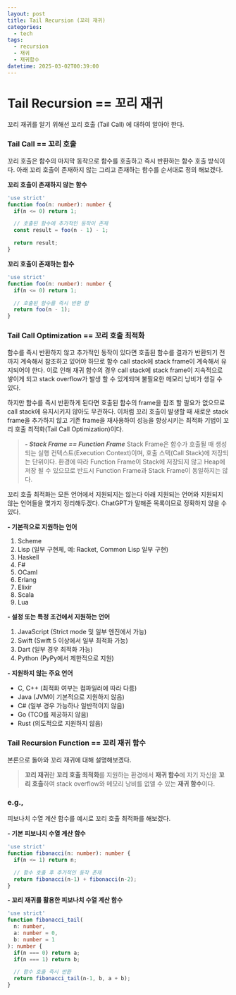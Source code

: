 ```yaml
---
layout: post
title: Tail Recursion (꼬리 재귀)
categories:
  - tech
tags:
  - recursion
  - 재귀
  - 재귀함수
datetime: 2025-03-02T00:39:00
---
```

# Tail Recursion == 꼬리 재귀
꼬리 재귀를 알기 위해선 꼬리 호출 (Tail Call) 에 대하여 알아야 한다.

### Tail Call == 꼬리 호출
꼬리 호출은 함수의 마지막 동작으로 함수를 호출하고 즉시 반환하는 함수 호출 방식이다.
아래 꼬리 호출이 존재하지 않는 그리고 존재하는 함수를 순서대로 정의 해보겠다.

**꼬리 호출이 존재하지 않는 함수**
```typescript
'use strict'
function foo(n: number): number {
  if(n <= 0) return 1;

  // 호출된 함수에 추가적인 동작이 존재
  const result = foo(n - 1) - 1;

  return result;
}
```

**꼬리 호출이 존재하는 함수**
```typescript
'use strict'
function foo(n: number): number {
  if(n <= 0) return 1;

  // 호출된 함수를 즉시 반환 함
  return foo(n - 1);
}
```

### Tail Call Optimization == 꼬리 호출 최적화

함수를 즉시 반환하지 않고 추가적인 동작이 있다면 호출된 함수를 결과가 반환되기 전까지 계속해서 참조하고 있어야 하므로 함수 call stack에 stack frame이 계속해서 유지되어야 한다.
이로 인해 재귀 함수의 경우 call stack에 stack frame이 지속적으로 쌓이게 되고 stack overflow가 발생 할 수 있게되며 불필요한 메모리 낭비가 생길 수 있다.

하지만 함수를 즉시 반환하게 된다면 호출된 함수의 frame을 참조 할 필요가 없으므로 call stack에 유지시키지 않아도 무관하다.
이처럼 꼬리 호출이 발생할 때 새로운 stack frame을 추가하지 않고 기존 frame을 재사용하여 성능을 향상시키는 최적화 기법이 꼬리 호출 최적화(Tail Call Optimization)이다.

> ***- Stack Frame == Function Frame***
> Stack Frame은 함수가 호출될 때 생성되는 실행 컨텍스트(Execution Context)이며, 호출 스택(Call Stack)에 저장되는 단위이다.
> 환경에 따라 Function Frame이 Stack에 저장되지 않고 Heap에 저장 될 수 있으므로 반드시 Function Frame과 Stack Frame이 동일하지는 않다.

꼬리 호출 최적화는 모든 언어에서 지원되지는 않는다 아래 지원되는 언어와 지원되지 않는 언어들을 몇가지 정리해두겠다.
ChatGPT가 말해준 목록이므로 정확하지 않을 수 있다.

**- 기본적으로 지원하는 언어**
1.	Scheme
2.	Lisp (일부 구현체, 예: Racket, Common Lisp 일부 구현)
3.	Haskell
4.	F#
5.	OCaml
6.	Erlang
7.	Elixir
8.	Scala
9.	Lua

**- 설정 또는 특정 조건에서 지원하는 언어**
1.	JavaScript (Strict mode 및 일부 엔진에서 가능)
2.	Swift (Swift 5 이상에서 일부 최적화 가능)
3.	Dart (일부 경우 최적화 가능)
4.	Python (PyPy에서 제한적으로 지원)

**- 지원하지 않는 주요 언어**
-  C, C++ (최적화 여부는 컴파일러에 따라 다름)
- Java (JVM이 기본적으로 지원하지 않음)
- C# (일부 경우 가능하나 일반적이지 않음)
-	Go (TCO를 제공하지 않음)
-	Rust (의도적으로 지원하지 않음)

### Tail Recursion Function == 꼬리 재귀 함수

본론으로 돌아와 꼬리 재귀에 대해 설명해보겠다.

> **꼬리 재귀**란 **꼬리 호출 최적화**를 지원하는 환경에서 **재귀 함수**에 자기 자신을 **꼬리 호출**하여 stack overflow와 메모리 낭비를 없앨 수 있는 **재귀 함수**이다.

### e.g.,
피보나치 수열 계산 함수를 예시로 꼬리 호출 최적화를 해보겠다.

**- 기본 피보나치 수열 계산 함수**
```typescript
'use strict'
function fibonacci(n: number): number {
  if(n <= 1) return n;

  // 함수 호출 후 추가적인 동작 존재
  return fibonacci(n-1) + fibonacci(n-2);
}
```

**- 꼬리 재귀를 활용한 피보나치 수열 계산 함수**
```typescript
'use strict'
function fibonacci_tail(
  n: number, 
  a: number = 0, 
  b: number = 1
): number {
  if(n === 0) return a;
  if(n === 1) return b;

  // 함수 호출 즉시 반환
  return fibonacci_tail(n-1, b, a + b);
}
```